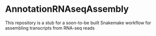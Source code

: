 # AnnotationRNAseqAssembly
This repository is a stub for a soon-to-be built Snakemake workflow for assembling transcripts from RNA-seq reads
